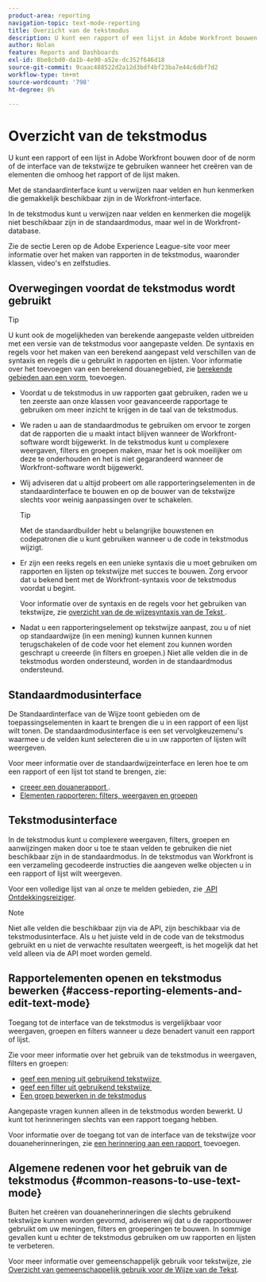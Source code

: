 ```yaml
---
product-area: reporting
navigation-topic: text-mode-reporting
title: Overzicht van de tekstmodus
description: U kunt een rapport of een lijst in Adobe Workfront bouwen door of de norm of de interface van de tekstwijze te gebruiken wanneer het creëren van de elementen die omhoog het rapport of de lijst maken.
author: Nolan
feature: Reports and Dashboards
exl-id: 8be8cbd0-da1b-4e90-a52e-dc352f646d18
source-git-commit: 9caac488522d2a12d3bdf4bf23ba7e44c6dbf7d2
workflow-type: tm+mt
source-wordcount: '798'
ht-degree: 0%

---
```


# Overzicht van de tekstmodus

<!-- Audited: 1/2025 -->

<!--(NOTE: Linked to the UI (for the areas mentioned in the comments below and the new NWE filters as well))-->

<!--(NOTE: Alina: ***Linked to other articles. Do not move, rename or change url.Linked to the product, in the report builder, when using a field that is not recognized in standard mode.)-->

<!--(NOTE: This will be linked to the Ninja feature about adding a filter to the User typeahead field (which originally is open only for text mode filters). Update the Context Sensitive sheet at release time)-->

U kunt een rapport of een lijst in Adobe Workfront bouwen door of de norm of de interface van de tekstwijze te gebruiken wanneer het creëren van de elementen die omhoog het rapport of de lijst maken.

Met de standaardinterface kunt u verwijzen naar velden en hun kenmerken die gemakkelijk beschikbaar zijn in de Workfront-interface.

In de tekstmodus kunt u verwijzen naar velden en kenmerken die mogelijk niet beschikbaar zijn in de standaardmodus, maar wel in de Workfront-database.

Zie de sectie Leren op de Adobe Experience League-site voor meer informatie over het maken van rapporten in de tekstmodus, waaronder klassen, video&#39;s en zelfstudies.

## Overwegingen voordat de tekstmodus wordt gebruikt

>[!TIP]
>
>U kunt ook de mogelijkheden van berekende aangepaste velden uitbreiden met een versie van de tekstmodus voor aangepaste velden. De syntaxis en regels voor het maken van een berekend aangepast veld verschillen van de syntaxis en regels die u gebruikt in rapporten en lijsten. Voor informatie over het toevoegen van een berekend douanegebied, zie [&#x200B; berekende gebieden aan een vorm &#x200B;](/help/quicksilver/administration-and-setup/customize-workfront/create-manage-custom-forms/form-designer/design-a-form/add-a-calculated-field.md) toevoegen.

* Voordat u de tekstmodus in uw rapporten gaat gebruiken, raden we u ten zeerste aan onze klassen voor geavanceerde rapportage te gebruiken om meer inzicht te krijgen in de taal van de tekstmodus.
* We raden u aan de standaardmodus te gebruiken om ervoor te zorgen dat de rapporten die u maakt intact blijven wanneer de Workfront-software wordt bijgewerkt. In de tekstmodus kunt u complexere weergaven, filters en groepen maken, maar het is ook moeilijker om deze te onderhouden en het is niet gegarandeerd wanneer de Workfront-software wordt bijgewerkt.
* Wij adviseren dat u altijd probeert om alle rapporteringselementen in de standaardinterface te bouwen en op de bouwer van de tekstwijze slechts voor weinig aanpassingen over te schakelen.

  >[!TIP]
  >
  >Met de standaardbuilder hebt u belangrijke bouwstenen en codepatronen die u kunt gebruiken wanneer u de code in tekstmodus wijzigt.

* Er zijn een reeks regels en een unieke syntaxis die u moet gebruiken om rapporten en lijsten op tekstwijze met succes te bouwen. Zorg ervoor dat u bekend bent met de Workfront-syntaxis voor de tekstmodus voordat u begint.

  Voor informatie over de syntaxis en de regels voor het gebruiken van tekstwijze, zie [&#x200B; overzicht van de de wijzesyntaxis van de Tekst &#x200B;](../../../reports-and-dashboards/reports/text-mode/text-mode-syntax-overview.md).

* Nadat u een rapporteringselement op tekstwijze aanpast, zou u of niet op standaardwijze (in een mening) kunnen kunnen kunnen terugschakelen of de code voor het element zou kunnen worden geschrapt u creeerde (in filters en groepen.) Niet alle velden die in de tekstmodus worden ondersteund, worden in de standaardmodus ondersteund.

## Standaardmodusinterface

De Standaardinterface van de Wijze toont gebieden om de toepassingselementen in kaart te brengen die u in een rapport of een lijst wilt tonen. De standaardmodusinterface is een set vervolgkeuzemenu&#39;s waarmee u de velden kunt selecteren die u in uw rapporten of lijsten wilt weergeven.

Voor meer informatie over de standaardwijzeinterface en leren hoe te om een rapport of een lijst tot stand te brengen, zie:

* [&#x200B; creeer een douanerapport &#x200B;](../../../reports-and-dashboards/reports/creating-and-managing-reports/create-custom-report.md).
* [Elementen rapporteren: filters, weergaven en groepen](../../../reports-and-dashboards/reports/reporting-elements/reporting-elements-filters-views-groupings.md)

## Tekstmodusinterface

In de tekstmodus kunt u complexere weergaven, filters, groepen en aanwijzingen maken door u toe te staan velden te gebruiken die niet beschikbaar zijn in de standaardmodus. In de tekstmodus van Workfront is een verzameling gecodeerde instructies die aangeven welke objecten u in een rapport of lijst wilt weergeven.

Voor een volledige lijst van al onze te melden gebieden, zie [&#x200B; API Ontdekkingsreiziger &#x200B;](../../../wf-api/general/api-explorer.md).

>[!NOTE]
>
>Niet alle velden die beschikbaar zijn via de API, zijn beschikbaar via de tekstmodusinterface. Als u het juiste veld in de code van de tekstmodus gebruikt en u niet de verwachte resultaten weergeeft, is het mogelijk dat het veld alleen via de API moet worden gemeld.

## Rapportelementen openen en tekstmodus bewerken {#access-reporting-elements-and-edit-text-mode}

Toegang tot de interface van de tekstmodus is vergelijkbaar voor weergaven, groepen en filters wanneer u deze benadert vanuit een rapport of lijst.

Zie voor meer informatie over het gebruik van de tekstmodus in weergaven, filters en groepen:

* [&#x200B; geef een mening uit gebruikend tekstwijze &#x200B;](../../../reports-and-dashboards/reports/text-mode/edit-text-mode-in-view.md)
* [&#x200B; geef een filter uit gebruikend tekstwijze &#x200B;](../../../reports-and-dashboards/reports/text-mode/edit-text-mode-in-filter.md)
* [Een groep bewerken in de tekstmodus](../../../reports-and-dashboards/reports/text-mode/edit-text-mode-in-grouping.md)

Aangepaste vragen kunnen alleen in de tekstmodus worden bewerkt. U kunt tot herinneringen slechts van een rapport toegang hebben.

Voor informatie over de toegang tot van de interface van de tekstwijze voor douaneherinneringen, zie [&#x200B; een herinnering aan een rapport &#x200B;](../../../reports-and-dashboards/reports/creating-and-managing-reports/add-prompt-report.md) toevoegen.

## Algemene redenen voor het gebruik van de tekstmodus {#common-reasons-to-use-text-mode}

Buiten het creëren van douaneherinneringen die slechts gebruikend tekstwijze kunnen worden gevormd, adviseren wij dat u de rapportbouwer gebruikt om uw meningen, filters en groeperingen te bouwen. In sommige gevallen kunt u echter de tekstmodus gebruiken om uw rapporten en lijsten te verbeteren.

Voor meer informatie over gemeenschappelijk gebruik voor tekstwijze, zie [&#x200B; Overzicht van gemeenschappelijk gebruik voor de Wijze van de Tekst &#x200B;](../../../reports-and-dashboards/reports/text-mode/understand-common-uses-text-mode.md).
